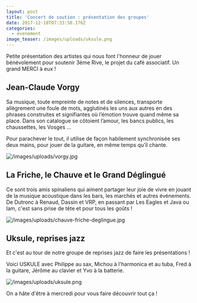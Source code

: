 ```yaml
---
layout: post
title: 'Concert de soutien : présentation des groupes'
date: 2017-12-18T07:33:50.176Z
categories:
  - evenement
image_teaser: /images/uploads/uksule.png
---
```

Petite présentation des artistes qui nous font l'honneur de jouer bénévolement pour soutenir 3ème Rive, le projet du café associatif. Un grand MERCI à eux !

## Jean-Claude Vorgy

Sa musique, toute empreinte de notes et de silences, transporte allègrement une foule de mots, agglutinés les uns aux autres en des phrases construites et signifiantes où l’émotion trouve quand même sa place. Dans son catalogue se côtoient l’amour, les bancs publics, les chaussettes, les Vosges … 

Pour parachever le tout, il utilise de façon habilement synchronisée ses deux mains, pour jouer de la guitare, en même temps qu’il chante.

![/images/uploads/vorgy.jpg](/images/uploads/vorgy.jpg)

## La Friche, le Chauve et le Grand Déglingué

Ce sont trois amis spinaliens qui aiment partager leur joie de vivre en jouant de la musique acoustique dans les bars, les marchés et autres événements. De Dutronc à Renaud, Dassin et VRP, en passant par Les Eagles et Java ou Iam, c'est sans prise de tête et pour tous les goûts !

![/images/uploads/chauve-friche-deglingue.jpg](/images/uploads/chauve-friche-deglingue.jpg)

## Uksule, reprises jazz

Et c'est au tour de notre groupe de reprises jazz de faire les présentations !

Voici USKULE avec Philippe au sax, Michou à l'harmonica et au tuba, Fred à la guitare, Jérôme au clavier et Yvo à la batterie. 

![/images/uploads/uksule.png](/images/uploads/uksule.png)

On a hâte d'être à mercredi pour vous faire découvrir tout ça !
